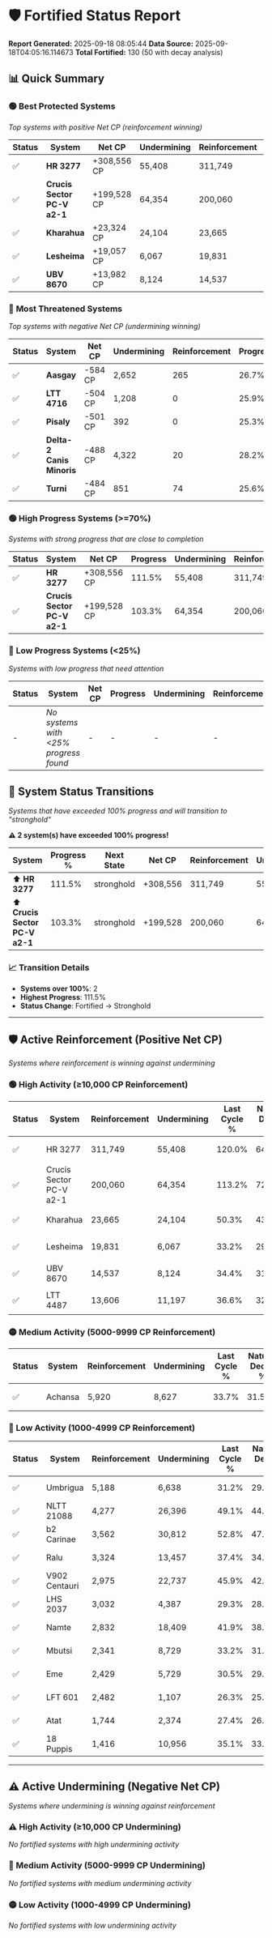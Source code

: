 # 🛡️ Fortified Status Report

**Report Generated:** 2025-09-18 08:05:44
**Data Source:** 2025-09-18T04:05:16.114673
**Total Fortified:** 130 (50 with decay analysis)

## 📊 Quick Summary

### 🟢 **Best Protected Systems**
*Top systems with positive Net CP (reinforcement winning)*

| Status | System | Net CP | Undermining | Reinforcement | Progress |
|--------|--------|--------|-------------|---------------|----------|
| ✅ | **HR 3277** | +308,556 CP | 55,408 | 311,749 | 111.5% |
| ✅ | **Crucis Sector PC-V a2-1** | +199,528 CP | 64,354 | 200,060 | 103.3% |
| ✅ | **Kharahua** | +23,324 CP | 24,104 | 23,665 | 46.6% |
| ✅ | **Lesheima** | +19,057 CP | 6,067 | 19,831 | 32.3% |
| ✅ | **UBV 8670** | +13,982 CP | 8,124 | 14,537 | 33.2% |

### 🔴 **Most Threatened Systems**
*Top systems with negative Net CP (undermining winning)*

| Status | System | Net CP | Undermining | Reinforcement | Progress |
|--------|--------|--------|-------------|---------------|----------|
| ✅ | **Aasgay** | -584 CP | 2,652 | 265 | 26.7% |
| ✅ | **LTT 4716** | -504 CP | 1,208 | 0 | 25.9% |
| ✅ | **Pisaly** | -501 CP | 392 | 0 | 25.3% |
| ✅ | **Delta-2 Canis Minoris** | -488 CP | 4,322 | 20 | 28.2% |
| ✅ | **Turni** | -484 CP | 851 | 74 | 25.6% |

### 🟢 **High Progress Systems (>=70%)**
*Systems with strong progress that are close to completion*

| Status | System | Net CP | Progress | Undermining | Reinforcement |
|--------|--------|--------|----------|-------------|---------------|
| ✅ | **HR 3277** | +308,556 CP | 111.5% | 55,408 | 311,749 |
| ✅ | **Crucis Sector PC-V a2-1** | +199,528 CP | 103.3% | 64,354 | 200,060 |

### 🔴 **Low Progress Systems (<25%)**
*Systems with low progress that need attention*

| Status | System | Net CP | Progress | Undermining | Reinforcement |
|--------|--------|--------|----------|-------------|---------------|
| - | *No systems with <25% progress found* | - | - | - | - |
## 🔄 System Status Transitions  
*Systems that have exceeded 100% progress and will transition to "stronghold"*

**⚠️ 2 system(s) have exceeded 100% progress!**

| System | Progress % | Next State | Net CP | Reinforcement | Undermining | 
|--------|------------|-------------|--------|---------------|-------------|
| ⬆️ **HR 3277** | 111.5% | stronghold | +308,556 | 311,749 | 55,408 |
| ⬆️ **Crucis Sector PC-V a2-1** | 103.3% | stronghold | +199,528 | 200,060 | 64,354 |

### 📈 Transition Details
- **Systems over 100%**: 2
- **Highest Progress**: 111.5%
- **Status Change**: Fortified → Stronghold

---

## 🛡️ Active Reinforcement (Positive Net CP)
*Systems where reinforcement is winning against undermining*

### 🟢 High Activity (≥10,000 CP Reinforcement)

| Status | System | Reinforcement | Undermining | Last Cycle % | Natural Decay % | Current Progress % | Current CP | Net CP | Activity |
|--------|--------|---------------|-------------|--------------|-----------------|-------------------|------------|--------|----------|
| ✅ | HR 3277 | 311,749 | 55,408 | 120.0% | 64.03% | 111.5% | 724,750 | +308,556 | 🟢 High Reinforcement |
| ✅ | Crucis Sector PC-V a2-1 | 200,060 | 64,354 | 113.2% | 72.60% | 103.3% | 671,450 | +199,528 | 🟢 High Reinforcement |
| ✅ | Kharahua | 23,665 | 24,104 | 50.3% | 43.01% | 46.6% | 302,900 | +23,324 | 🟢 High Reinforcement |
| ✅ | Lesheima | 19,831 | 6,067 | 33.2% | 29.37% | 32.3% | 209,949 | +19,057 | 🟢 High Reinforcement |
| ✅ | UBV 8670 | 14,537 | 8,124 | 34.4% | 31.05% | 33.2% | 215,800 | +13,982 | 🟢 High Reinforcement |
| ✅ | LTT 4487 | 13,606 | 11,197 | 36.6% | 32.97% | 34.9% | 226,849 | +12,573 | 🟢 High Reinforcement |

### 🟡 Medium Activity (5000-9999 CP Reinforcement)

| Status | System | Reinforcement | Undermining | Last Cycle % | Natural Decay % | Current Progress % | Current CP | Net CP | Activity |
|--------|--------|---------------|-------------|--------------|-----------------|-------------------|------------|--------|----------|
| ✅ | Achansa | 5,920 | 8,627 | 33.7% | 31.55% | 32.4% | 210,600 | +5,538 | 🟡 Medium Reinforcement |

### 🔴 Low Activity (1000-4999 CP Reinforcement)

| Status | System | Reinforcement | Undermining | Last Cycle % | Natural Decay % | Current Progress % | Current CP | Net CP | Activity |
|--------|--------|---------------|-------------|--------------|-----------------|-------------------|------------|--------|----------|
| ✅ | Umbrigua | 5,188 | 6,638 | 31.2% | 29.57% | 30.2% | 196,300 | +4,113 | 🔵 Low Reinforcement |
| ✅ | NLTT 21088 | 4,277 | 26,396 | 49.1% | 44.45% | 45.0% | 292,500 | +3,588 | 🔵 Low Reinforcement |
| ✅ | b2 Carinae | 3,562 | 30,812 | 52.8% | 47.67% | 48.1% | 312,650 | +2,815 | 🔵 Low Reinforcement |
| ✅ | Ralu | 3,324 | 13,457 | 37.4% | 34.89% | 35.3% | 229,450 | +2,641 | 🔵 Low Reinforcement |
| ✅ | V902 Centauri | 2,975 | 22,737 | 45.9% | 42.00% | 42.4% | 275,600 | +2,626 | 🔵 Low Reinforcement |
| ✅ | LHS 2037 | 3,032 | 4,387 | 29.3% | 28.23% | 28.6% | 185,900 | +2,399 | 🔵 Low Reinforcement |
| ✅ | Namte | 2,832 | 18,409 | 41.9% | 38.73% | 39.1% | 254,150 | +2,392 | 🔵 Low Reinforcement |
| ✅ | Mbutsi | 2,341 | 8,729 | 33.2% | 31.60% | 31.9% | 207,350 | +1,931 | 🔵 Low Reinforcement |
| ✅ | Eme | 2,429 | 5,729 | 30.5% | 29.31% | 29.6% | 192,400 | +1,910 | 🔵 Low Reinforcement |
| ✅ | LFT 601 | 2,482 | 1,107 | 26.3% | 25.81% | 26.1% | 169,650 | +1,858 | 🔵 Low Reinforcement |
| ✅ | Atat | 1,744 | 2,374 | 27.4% | 26.81% | 27.0% | 175,500 | +1,207 | 🔵 Low Reinforcement |
| ✅ | 18 Puppis | 1,416 | 10,956 | 35.1% | 33.25% | 33.4% | 217,099 | +1,003 | 🔵 Low Reinforcement |


---

## ⚠️ Active Undermining (Negative Net CP)
*Systems where undermining is winning against reinforcement*

### ⚠️ High Activity (≥10,000 CP Undermining)

*No fortified systems with high undermining activity*

### 🔶 Medium Activity (5000-9999 CP Undermining)

*No fortified systems with medium undermining activity*

### 🟡 Low Activity (1000-4999 CP Undermining)

*No fortified systems with low undermining activity*
